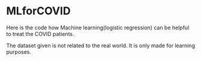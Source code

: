# MLforCOVID
Here is the code how Machine learning(logistic regression) can be helpful to treat the COVID patients.

The dataset given is not related to the real world. It is only made for learning purposes.
